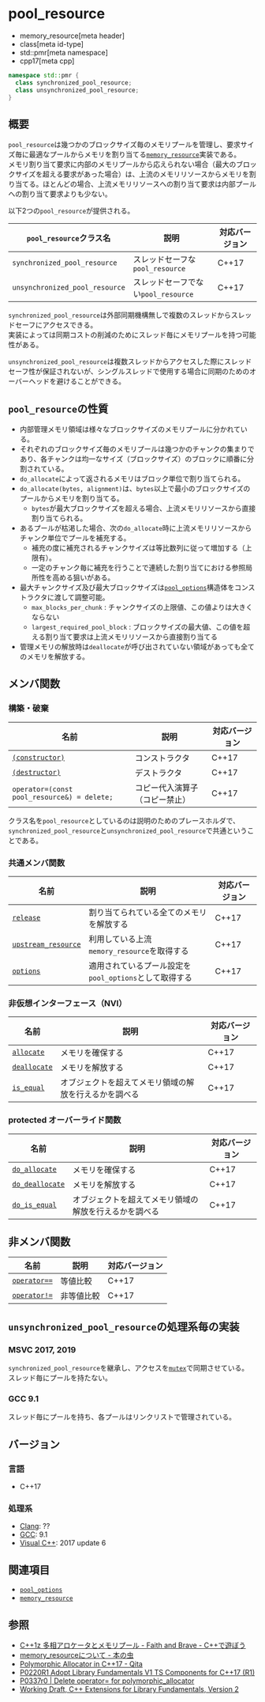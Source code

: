 # pool_resource
* memory_resource[meta header]
* class[meta id-type]
* std::pmr[meta namespace]
* cpp17[meta cpp]

```cpp
namespace std::pmr {
  class synchronized_pool_resource;
  class unsynchronized_pool_resource;
}
```

## 概要
`pool_resource`は幾つかのブロックサイズ毎のメモリプールを管理し、要求サイズ毎に最適なプールからメモリを割り当てる[`memory_resource`](memory_resource/memory_resource.md)実装である。  
メモリ割り当て要求に内部のメモリプールから応えられない場合（最大のブロックサイズを超える要求があった場合）は、上流のメモリリソースからメモリを割り当てる。ほとんどの場合、上流メモリリソースへの割り当て要求は内部プールへの割り当て要求よりも少ない。

以下2つの`pool_resource`が提供される。

| `pool_resource`クラス名            | 説明           | 対応バージョン |
|-----------------|----------------|----------------|
| `synchronized_pool_resource` | スレッドセーフな`pool_resource` |     C++17      |
| `unsynchronized_pool_resource`  | スレッドセーフでない`pool_resource`   |     C++17      |

`synchronized_pool_resource`は外部同期機構無しで複数のスレッドからスレッドセーフにアクセスできる。  
実装によっては同期コストの削減のためにスレッド毎にメモリプールを持つ可能性がある。

`unsynchronized_pool_resource`は複数スレッドからアクセスした際にスレッドセーフ性が保証されないが、シングルスレッドで使用する場合に同期のためのオーバーヘッドを避けることができる。

## `pool_resource`の性質

- 内部管理メモリ領域は様々なブロックサイズのメモリプールに分かれている。
- それぞれのブロックサイズ毎のメモリプールは幾つかのチャンクの集まりであり、各チャンクは均一なサイズ（ブロックサイズ）のブロックに順番に分割されている。
- `do_allocate`によって返されるメモリはブロック単位で割り当てられる。
- `do_allocate(bytes, alignment)`は、`bytes`以上で最小のブロックサイズのプールからメモリを割り当てる。
  - `bytes`が最大ブロックサイズを超える場合、上流メモリリソースから直接割り当てられる。
- あるプールが枯渇した場合、次の`do_allocate`時に上流メモリリソースからチャンク単位でプールを補充する。
  - 補充の度に補充されるチャンクサイズは等比数列に従って増加する（上限有）。
  - 一定のチャンク毎に補充を行うことで連続した割り当てにおける参照局所性を高める狙いがある。
- 最大チャンクサイズ及び最大ブロックサイズは[`pool_options`](pool_options.md)構造体をコンストラクタに渡して調整可能。
  - `max_blocks_per_chunk` : チャンクサイズの上限値、この値よりは大きくならない
  - `largest_required_pool_block` : ブロックサイズの最大値、この値を超える割り当て要求は上流メモリリソースから直接割り当てる
- 管理メモリの解放時は`deallocate`が呼び出されていない領域があっても全てのメモリを解放する。

## メンバ関数

### 構築・破棄

| 名前            | 説明           | 対応バージョン |
|-----------------|----------------|----------------|
| [`(constructor)`](pool_resource/op_constructor.md) | コンストラクタ | C++17 |
| [`(destructor)`](pool_resource/op_destructor.md)  | デストラクタ   | C++17 |
| `operator=(const pool_resource&) = delete;`     | コピー代入演算子（コピー禁止）     | C++17 |

クラス名を`pool_resource`としているのは説明のためのプレースホルダで、`synchronized_pool_resource`と`unsynchronized_pool_resource`で共通ということである。

### 共通メンバ関数

| 名前            | 説明           | 対応バージョン |
|-----------------|----------------|----------------|
| [`release`](pool_resource/release.md) | 割り当てられている全てのメモリを解放する | C++17 |
| [`upstream_resource`](pool_resource/upstream_resource.md) | 利用している上流`memory_resource`を取得する | C++17 |
| [`options`](pool_resource/options.md) | 適用されているプール設定を`pool_options`として取得する | C++17 |

### 非仮想インターフェース（NVI）

| 名前            | 説明           | 対応バージョン |
|-----------------|----------------|----------------|
| [`allocate`](memory_resource/allocate.md) | メモリを確保する | C++17 |
| [`deallocate`](memory_resource/deallocate.md) | メモリを解放する | C++17 |
| [`is_equal`](memory_resource/is_equal.md) | オブジェクトを超えてメモリ領域の解放を行えるかを調べる | C++17 |

### protected オーバーライド関数
| 名前            | 説明           | 対応バージョン |
|-----------------|----------------|----------------|
| [`do_allocate`](pool_resource/do_allocate.md) | メモリを確保する | C++17 |
| [`do_deallocate`](pool_resource/do_deallocate.md) | メモリを解放する | C++17 |
| [`do_is_equal`](pool_resource/do_is_equal.md) | オブジェクトを超えてメモリ領域の解放を行えるかを調べる | C++17 |

## 非メンバ関数

| 名前            | 説明           | 対応バージョン |
|-----------------|----------------|----------------|
| [`operator==`](memory_resource/op_equal.md) | 等値比較 | C++17 |
| [`operator!=`](memory_resource/op_not_equal.md) | 非等値比較 | C++17 |

## `unsynchronized_pool_resource`の処理系毎の実装

### MSVC 2017, 2019
`synchronized_pool_resource`を継承し、アクセスを[`mutex`](/reference/mutex/mutex.md)で同期させている。  
スレッド毎にプールを持たない。

### GCC 9.1
スレッド毎にプールを持ち、各プールはリンクリストで管理されている。

## バージョン
### 言語
- C++17

### 処理系
- [Clang](/implementation.md#clang): ??
- [GCC](/implementation.md#gcc): 9.1
- [Visual C++](/implementation.md#visual_cpp): 2017 update 6

## 関連項目
- [`pool_options`](pool_options.md)
- [`memory_resource`](memory_resource/memory_resource.md)


## 参照
- [C++1z 多相アロケータとメモリプール - Faith and Brave - C++で遊ぼう ](https://faithandbrave.hateblo.jp/entry/2016/08/08/170454)
- [memory_resourceについて - 本の虫](https://cpplover.blogspot.com/2015/09/memoryresource.html)
- [Polymorphic Allocator in C++17 - Qita](https://qiita.com/MitsutakaTakeda/items/48980faa9498c46b15b2)
- [P0220R1 Adopt Library Fundamentals V1 TS Components for C++17 (R1)](http://www.open-std.org/jtc1/sc22/wg21/docs/papers/2016/p0220r1.html)
- [P0337r0 | Delete operator= for polymorphic_allocator](http://www.open-std.org/jtc1/sc22/wg21/docs/papers/2016/p0337r0.html)
- [Working Draft, C++ Extensions for Library Fundamentals, Version 2](http://www.open-std.org/jtc1/sc22/wg21/docs/papers/2015/n4562.html#memory.resource.synop)